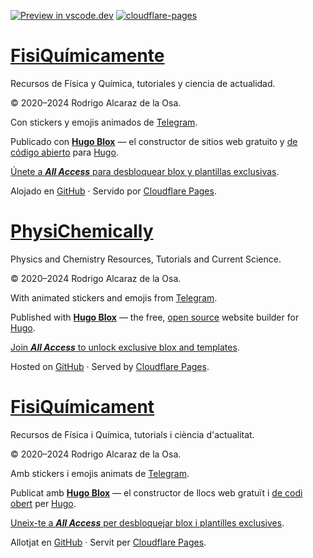 [![Preview in vscode.dev](https://img.shields.io/badge/preview%20in-vscode.dev-blue)](https://vscode.dev/github/rodrigoalcarazdelaosa/fisiquimicamente) <a href="https://github.com/rodrigoalcarazdelaosa/fisiquimicamente/actions/workflows/publish-CFP.yml" target="_blank" rel="noopener"><img draggable="false" class="icon" alt="cloudflare-pages" src="https://github.com/rodrigoalcarazdelaosa/fisiquimicamente/actions/workflows/publish-CFP.yml/badge.svg"></a>

# [FisiQuímicamente](https://fisiquimicamente.com/)

Recursos de Física y Química, tutoriales y ciencia de actualidad.

&copy; 2020&ndash;2024 Rodrigo Alcaraz de la Osa.

Con stickers y emojis animados de <a href="https://telegram.org/blog/animated-stickers/blog/animated-stickers" target="_blank" rel="noopener" title="Telegram">Telegram</a>.

Publicado con <a href="https://hugoblox.com?aff=K4VGj" target="_blank" rel="noopener"><strong>Hugo Blox</strong></a> —
    el constructor de sitios web gratuito y <a href="https://github.com/HugoBlox/hugo-blox-builder" target="_blank" rel="noopener">
    de código abierto</a> para <a href="https://gohugo.io" target="_blank" rel="noopener">Hugo</a>.

<a href="https://hugoblox.com/sponsor/?aff=K4VGj">Únete a <strong><em>All Access</em></strong> para desbloquear blox y plantillas exclusivas</a>.

Alojado en <a href="https://github.com/rodrigoalcarazdelaosa/fisiquimicamente" target="_blank" rel="noopener">GitHub</a> · Servido por <a href="https://pages.cloudflare.com" target="_blank" rel="noopener">Cloudflare Pages</a>.

# [PhysiChemically](https://physichemically.com/)

Physics and Chemistry Resources, Tutorials and Current Science.

&copy; 2020&ndash;2024 Rodrigo Alcaraz de la Osa.

With animated stickers and emojis from <a href="https://telegram.org/blog/animated-stickers" target="_blank" rel="noopener" title="Telegram">Telegram</a>.

Published with <a href="https://hugoblox.com?aff=K4VGj" target="_blank" rel="noopener"><strong>Hugo Blox</strong></a>  —
    the free, <a href="https://github.com/HugoBlox/hugo-blox-builder" target="_blank" rel="noopener">
    open source</a> website builder for <a href="https://gohugo.io" target="_blank" rel="noopener">Hugo</a>.

<a href="https://hugoblox.com/sponsor/?aff=K4VGj">Join <strong><em>All Access</em></strong> to unlock exclusive blox and templates</a>.

Hosted on <a href="https://github.com/rodrigoalcarazdelaosa/fisiquimicamente" target="_blank" rel="noopener">GitHub</a> · Served by <a href="https://pages.cloudflare.com" target="_blank" rel="noopener">Cloudflare Pages</a>.

# [FisiQuímicament](https://fisiquimicament.com/)

Recursos de Física i Química, tutorials i ciència d'actualitat.

&copy; 2020&ndash;2024 Rodrigo Alcaraz de la Osa.

Amb stickers i emojis animats de <a href="https://telegram.org/blog/animated-stickers" target="_blank" rel="noopener" title="Telegram">Telegram</a>.

Publicat amb <a href="https://hugoblox.com?aff=K4VGj" target="_blank" rel="noopener"><strong>Hugo Blox</strong></a> —
    el constructor de llocs web gratuït i <a href="https://github.com/HugoBlox/hugo-blox-builder" target="_blank" rel="noopener">
    de codi obert</a> per <a href="https://gohugo.io" target="_blank" rel="noopener">Hugo</a>.

<a href="https://hugoblox.com/sponsor/?aff=K4VGj">Uneix-te a <strong><em>All Access</em></strong> per desbloquejar blox i plantilles exclusives</a>.

Allotjat en <a href="https://github.com/rodrigoalcarazdelaosa/fisiquimicamente" target="_blank" rel="noopener">GitHub</a> · Servit per <a href="https://pages.cloudflare.com" target="_blank" rel="noopener">Cloudflare Pages</a>.